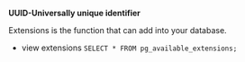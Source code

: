 **UUID-Universally unique identifier**

Extensions is the function that can add into your database.

- view extensions `SELECT * FROM pg_available_extensions;`